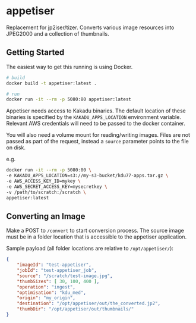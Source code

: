 # appetiser

Replacement for jp2iser/tizer. Converts various image resources into JPEG2000 and a collection of thumbnails.

## Getting Started

The easiest way to get this running is using Docker.

```bash
# build 
docker build -t appetiser:latest .

# run
docker run -it --rm -p 5080:80 appetiser:latest
```

Appetiser needs access to Kakadu binaries. The default location of these binaries is specified by the `KAKADU_APPS_LOCATION` environment variable. Relevant AWS credentials will need to be passed to the docker container.

You will also need a volume mount for reading/writing images. Files are not passed as part of the request, instead a `source` parameter points to the file on disk.

e.g.
```bash
docker run -it --rm -p 5080:80 \
-e KAKADU_APPS_LOCATION=s3://my-s3-bucket/kdu77-apps.tar.gz \
-e AWS_ACCESS_KEY_ID=mykey \ 
-e AWS_SECRET_ACCESS_KEY=mysecretkey \
-v /path/to/scratch:/scratch \
appetiser:latest
```

## Converting an Image

Make a POST to `/convert` to start conversion process. The source image must be in a folder location that is accessible to the appetiser application. 

Sample payload (all folder locations are relative to `/opt/appetiser/`):

```json
{
    "imageId": "test-appetiser",
    "jobId": "test-appetiser_job",
    "source": "/scratch/test-image.jpg",
    "thumbSizes": [ 30, 100, 400 ],
    "operation": "ingest",
    "optimisation": "kdu_med",
    "origin": "my_origin",
    "destination": "/opt/appetiser/out/the_converted.jp2",
    "thumbDir": "/opt/appetiser/out/thumbnails/"
}
```  
